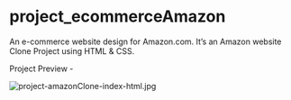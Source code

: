 # project_ecommerceAmazon
An e-commerce website design for Amazon.com. It’s an Amazon website Clone Project using HTML &amp; CSS. 

Project Preview -

![project-amazonClone-index-html.jpg](https://github.com/jayantashish/project_ecommerceAmazon/assets/84563586/ca4c1c1f-6daa-4bfe-887c-dc707d71c400)


